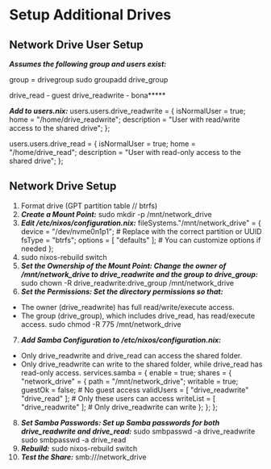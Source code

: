 # Setup Additional Drives

## Network Drive User Setup

***Assumes the following group and users exist:***

group = drivegroup
sudo groupadd drive_group

drive_read - guest
drive_readwrite - bona*****

***Add to users.nix:***
users.users.drive_readwrite = {
  isNormalUser = true;
  home = "/home/drive_readwrite";
  description = "User with read/write access to the shared drive";
};

users.users.drive_read = {
  isNormalUser = true;
  home = "/home/drive_read";
  description = "User with read-only access to the shared drive";
};

## Network Drive Setup

1) Format drive (GPT partition table // btrfs)
2) ***Create a Mount Point:*** sudo mkdir -p /mnt/network_drive
3) ***Edit /etc/nixos/configuration.nix:***
fileSystems."/mnt/network_drive" = {
  device = "/dev/nvme0n1p1";  # Replace with the correct partition or UUID
  fsType = "btrfs";
  options = [ "defaults" ];  # You can customize options if needed
};
4) sudo nixos-rebuild switch
5) ***Set the Ownership of the Mount Point: Change the owner of /mnt/network_drive to drive_readwrite and the group to drive_group:***
sudo chown -R drive_readwrite:drive_group /mnt/network_drive
6) ***Set the Permissions: Set the directory permissions so that:***
- The owner (drive_readwrite) has full read/write/execute access.
- The group (drive_group), which includes drive_read, has read/execute access.
sudo chmod -R 775 /mnt/network_drive
7) ***Add Samba Configuration to /etc/nixos/configuration.nix:***
- Only drive_readwrite and drive_read can access the shared folder.
- Only drive_readwrite can write to the shared folder, while drive_read has read-only access.
services.samba = {
  enable = true;
  shares = {
    "network_drive" = {
      path = "/mnt/network_drive";
      writable = true;
      guestOk = false;  # No guest access
      validUsers = [ "drive_readwrite" "drive_read" ];  # Only these users can access
      writeList = [ "drive_readwrite" ];  # Only drive_readwrite can write
    };
  };
};
8) ***Set Samba Passwords: Set up Samba passwords for both drive_readwrite and drive_read:***
sudo smbpasswd -a drive_readwrite
sudo smbpasswd -a drive_read
9) ***Rebuild:*** sudo nixos-rebuild switch
10) ***Test the Share:***
smb://<your-nixos-ip-address>/network_drive

